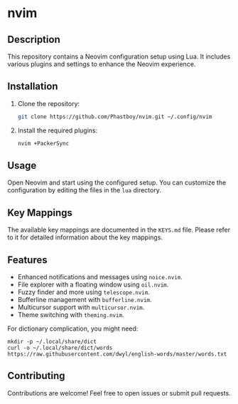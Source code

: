 # nvim

## Description

This repository contains a Neovim configuration setup using Lua. It includes various plugins and settings to enhance the Neovim experience.

## Installation

1. Clone the repository:
   ```sh
   git clone https://github.com/Phastboy/nvim.git ~/.config/nvim
   ```
2. Install the required plugins:
   ```sh
   nvim +PackerSync
   ```

## Usage

Open Neovim and start using the configured setup. You can customize the configuration by editing the files in the `lua` directory.

## Key Mappings

The available key mappings are documented in the `KEYS.md` file. Please refer to it for detailed information about the key mappings.

## Features

- Enhanced notifications and messages using `noice.nvim`.
- File explorer with a floating window using `oil.nvim`.
- Fuzzy finder and more using `telescope.nvim`.
- Bufferline management with `bufferline.nvim`.
- Multicursor support with `multicursor.nvim`.
- Theme switching with `theming.nvim`.

For dictionary complication, you might need:

```
mkdir -p ~/.local/share/dict
curl -o ~/.local/share/dict/words https://raw.githubusercontent.com/dwyl/english-words/master/words.txt
```

## Contributing

Contributions are welcome! Feel free to open issues or submit pull requests.

